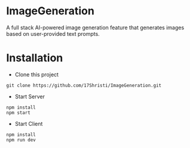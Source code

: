 # ImageGeneration

A full stack AI-powered image generation feature that
generates images based on user-provided text prompts.

# Installation

* Clone this project 

```
git clone https://github.com/17Shristi/ImageGeneration.git
```

* Start Server

```
npm install
npm start
```

* Start Client

```
npm install
npm run dev
```


